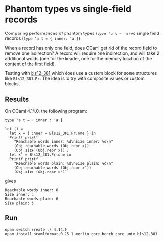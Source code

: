 Phantom types vs single-field records
==============================

Comparing performances of phantom types (`type 'a t = 'a`) vs single field records (`type 'a t = { inner: 'a }`)

When a record has only one field, does OCaml get rid of the record field to remove one indirection?
A record will require one indirection, and will take 2 additional words (one for the
header, one for the memory location of the content of the first field).

Testing with [bls12-381](https://gitlab.com/nomadic-labs/cryptography/ocaml-bls12-381) which does use a custom block for some structures like `Bls12_381.Fr`. The idea is to try with composite values or custom blocks.

## Results

On OCaml 4.14.0, the following program:
```
type 'a t = { inner : 'a }

let () =
  let x = { inner = Bls12_381.Fr.one } in
  Printf.printf
    "Reachable words inner: %d\nSize inner: %d\n"
    (Obj.reachable_words (Obj.repr x))
    (Obj.size (Obj.repr x)) ;
  let x' = Bls12_381.Fr.one in
  Printf.printf
    "Reachable words plain: %d\nSize plain: %d\n"
    (Obj.reachable_words (Obj.repr x'))
    (Obj.size (Obj.repr x'))
```

gives
```
Reachable words inner: 8
Size inner: 1
Reachable words plain: 6
Size plain: 5
```

## Run

```
opam switch create ./ 4.14.0
opam install ocamlformat.0.25.1 merlin core_bench core_unix bls12-381
```
